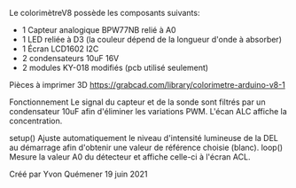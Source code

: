 Le colorimètreV8 possède les composants suivants:
- 1 Capteur analogique BPW77NB relié à A0
- 1 LED reliée à D3 (la couleur dépend de la longueur d'onde à absorber)
- 1 Écran LCD1602 I2C
- 2 condensateurs 10uF 16V
- 2 modules KY-018 modifiés (pcb utilisé seulement)

Pièces à imprimer 3D
https://grabcad.com/library/colorimetre-arduino-v8-1

Fonctionnement
Le signal du capteur et de la sonde sont filtrés par un condensateur 10uF afin d'éliminer les variations PWM.
L'écan ALC affiche la concentration.

setup() 
Ajuste automatiquement le niveau d'intensité lumineuse de la DEL au démarrage afin d'obtenir une valeur de référence choisie (blanc).
loop() 
Mesure la valeur A0 du détecteur et affiche celle-ci à l'écran ACL.

Créé par Yvon Quémener
19 juin 2021
